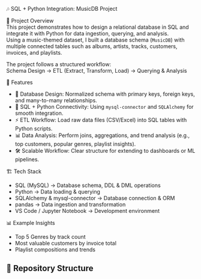 🎶 SQL + Python Integration: MusicDB Project  

📌 Project Overview  
This project demonstrates how to design a relational database in SQL and integrate it with Python for data ingestion, querying, and analysis.  
Using a music-themed dataset, I built a database schema (`MusicDB`) with multiple connected tables such as albums, artists, tracks, customers, invoices, and playlists.  

The project follows a structured workflow:  
Schema Design → ETL (Extract, Transform, Load) → Querying & Analysis

🔹 Features  
- 📂 Database Design: Normalized schema with primary keys, foreign keys, and many-to-many relationships.  
- 🔗 SQL + Python Connectivity: Using `mysql-connector` and `SQLAlchemy` for smooth integration.  
- ⚡ ETL Workflow: Load raw data files (CSV/Excel) into SQL tables with Python scripts.  
- 📊 Data Analysis: Perform joins, aggregations, and trend analysis (e.g., top customers, popular genres, playlist insights).  
- 🛠️ Scalable Workflow: Clear structure for extending to dashboards or ML pipelines.  

 🏗️ Tech Stack  
- SQL (MySQL) → Database schema, DDL & DML operations  
- Python → Data loading & querying  
- SQLAlchemy & mysql-connector → Database connection & ORM  
- pandas → Data ingestion and transformation  
- VS Code / Jupyter Notebook → Development environment  

📊 Example Insights  
- Top 5 Genres by track count  
- Most valuable customers by invoice total  
- Playlist compositions and trends  

## 📂 Repository Structure  
